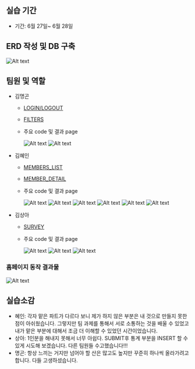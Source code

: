 ## 실습 기간

- 기간: 6월 27일~ 6월 28일


## ERD 작성 및 DB 구축

  ![Alt text](./bin/main/static/images/ERD%20PNG.png)

## 팀원 및 역할

- 김명곤
  - [LOGIN/LOGOUT](https://github.com/SSSanga/toy_servlet/blob/main/src/main/java/com/example/toy_servlet/controlls/LoginCreateServlet.java)
  - [FILTERS](https://github.com/SSSanga/toy_servlet/tree/main/src/main/java/com/example/toy_servlet/Filters)

  - 주요 code 및 결과 page 

      ![Alt text](./bin/main/static/images/주요코드_명곤(로그인페이지).png)
      ![Alt text](./bin/main/static/images/주요화면_명곤(로그인).png)

- 김혜인
  - [MEMBERS_LIST](https://github.com/SSSanga/toy_servlet/blob/main/src/main/java/com/example/toy_servlet/controlls/MembersServlet.java)
  - [MEMBER_DETAIL](https://github.com/SSSanga/toy_servlet/blob/main/src/main/java/com/example/toy_servlet/controlls/MembersInfoServlet.java)

  - 주요 code 및 결과 page 
      
      
      ![Alt text](./bin/main/static/images/주요코드_혜인(회원).png)
      ![Alt text](./bin/main/static/images/주요화면_혜인(회원).png)
      ![Alt text](./bin/main/static/images/주요코드_혜인(회원상세정보).png)
      ![Alt text](./bin/main/static/images/주요화면_혜인(회원상세정보).png)
      ![Alt text](./bin/main/static/images/주요코드_혜인(통계_총인원).png)
      ![Alt text](./bin/main/static/images/주요코드_혜인(설문통계).PNG)
      
      

- 김상아
  - [SURVEY](https://github.com/SSSanga/toy_servlet/blob/main/src/main/java/com/example/toy_servlet/controlls/surveyServletJSPing.java)

  - 주요 code 및 결과 page 

    ![Alt text](./bin/main/static/images/주요코드_상아(답안).png)
    ![Alt text](./bin/main/static/images/주요코드_상아(질문).png)
    ![Alt text](./bin/main/static/images/주요화면_상아(설문).png)

### 홈페이지 동작 결과물 

![Alt text](./bin/main/static/images/ㄱㄱㄱ.gif)


## 실습소감
- 혜인: 각자 맡은 파트가 다르다 보니 제가 하지 않은 부분은 내 것으로 만들지 못한 점이 아쉬웠습니다. 그렇지만 팀 과제를 통해서 서로 소통하는 것을 배울 수 있었고 내가 맡은 부분에 대해서 조금 더 이해할 수 있었던 시간이었습니다. 
- 상아: 1인분을 해내지 못해서 너무 아쉽다. SUBMIT후 통계 부분을 INSERT 할 수 있게 시도해 보겠습니다.
  다른 팀원들 수고했습니다!!!
- 명곤: 항상 느끼는 거지만 넘어야 할 산은 많고도 높지만 꾸준히 하나씩 올라가려고 합니다. 다들 고생하셨습니다.
